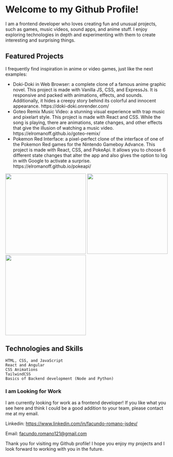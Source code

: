 <h1>Welcome to my Github Profile!</h1>

I am a frontend developer who loves creating fun and unusual projects, such as games, music videos, sound apps, and anime stuff. I enjoy exploring technologies in depth and experimenting with them to create interesting and surprising things.
<h2>Featured Projects</h2>

I frequently find inspiration in anime or video games, just like the next examples:

<ul>
   <li>Doki-Doki in Web Browser: a complete clone of a famous anime graphic novel. This project is made with Vanilla JS, CSS, and ExpressJs. It is responsive and packed with animations, effects, and sounds. Additionally, it hides a creepy story behind its colorful and innocent appearance. https://doki-doki.onrender.com/</li>
    
   <li>Goteo Remix Music Video: a stunning visual experience with trap music and pixelart style. This project is made with React and CSS. While the song is playing, there are animations, state changes, and other effects that give the illusion of watching a music video. https://elromanoff.github.io/goteo-remix/</li>

   <li>Pokemon Red Interface: a pixel-perfect clone of the interface of one of the Pokemon Red games for the Nintendo Gameboy Advance. This project is made with React, CSS, and PokeApi. It allows you to choose 6 different state changes that alter the app and also gives the option to log in with Google to activate a surprise. https://elromanoff.github.io/pokeapi/</li>
</ul>

   <img style="height: 250px" src="https://c.wallhere.com/photos/2c/75/Doki_Doki_Literature_Club_DDLC_visual_novel_Sayori_Doki_Doki_Literature_Club_anime_girls_pink_eyes_Monika_Doki_Doki_Literature_Club_Yuri_Doki_Doki_Literature_Club-1822983.jpg!d"></img>
   <img style="height: 250px" src="https://i.ytimg.com/vi/3haLtS0vZ6I/hqdefault.jpg"></img>
   <img style="height: 250px" src="https://static.wikia.nocookie.net/ddlc/images/0/06/DokiDokiStart.jpg/revision/latest/scale-to-width-down/670?cb=20180519193544&path-prefix=es"></img>


<h2>Technologies and Skills</h2>

    HTML, CSS, and JavaScript
    React and Angular
    CSS Animations
    TailwindCSS
    Basics of Backend development (Node and Python)

<h3>I am Looking for Work</h3>

I am currently looking for work as a frontend developer! If you like what you see here and think I could be a good addition to your team, please contact me at my email.

Linkedin: https://www.linkedin.com/in/facundo-romano-jsdev/ 

Email: facundo.romano121@gmail.com

Thank you for visiting my Github profile! I hope you enjoy my projects and I look forward to working with you in the future.

